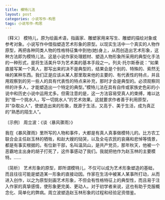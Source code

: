 ```yaml
---
title: 模特儿法
layout: post
categories: 小说写作-构思
tags: 小说写作-构思
---
```


〔释义〕 模特儿，原为绘画术语，指画家、雕塑家用来写生、雕塑的描绘对象或参考对象。小说写作中借指塑造艺术形象的原型。以现实生活中一个真实的人物作原型，再把各种同类人物的性格特征集中到他(她)身上，从而创造出艺术形象，这种方法即为模特儿法。这是小说作家处理题材、塑造人物形象所采用的典型化手法的一种形式，是将生活美升华为艺术美的基本手段之一。列夫·托尔斯泰说：“如果直接写某一个真人，那写出来的决不是典型的，结果会是个别的、特殊的、索然无味的某种东西。我们正是应该从某人那里取来他的主要的、有代表性的特点，并且用观察到的另一些人的具有代表性的特点来补充，那时才会是典型的。必须观察同样的许多人，才能塑造出一个特定的典型。”模特儿法在具有自传或家族史色彩的小说中和历史小说中运用尤多。但需注意的是，这一方法容易受真人的束缚，难以达到“借一个挑水人，写一切挑水人”的艺术效果。这就要求作者善于利用原型，并“杂取众人”，使塑造出来的形象，既源于生活，又高于、美于生活，成为真正的“熟悉的陌生人”。

〔示例〕 周立波：《谈〈暴风骤雨〉》

我在《暴风骤雨》里所写的人物和事件，大都是有真人真事做模特儿的。比方农工联合会主任赵玉林的牺牲，和赵大嫂的恸哭，以及全屯农民的哀痛和悲悼等情景，都是有事实根据的。有位新干部，名叫温凤山，是共产党员，那年秋天，他被一个恶霸地主出身的胡子打死了，这件事感动了我们。我就把他作为赵玉林的主要模特。……

〔简析〕 艺术形象的原型，即所谓模特儿，不仅可以成为艺术形象塑造的基础，而且往往可能是塑造某一形象的直接动因。作家在生活中被某人某事所打动，从而进入创作，以之为原型刻画艺术形象，不但会有性格特征上的典型性，而且易于注入作家的真挚感情，使形象更完美、更动人。对于初学者来说，这也有助于克服概念化、简单化的弊病。周立波塑造赵玉林形象的过程和经验足资借鉴。 